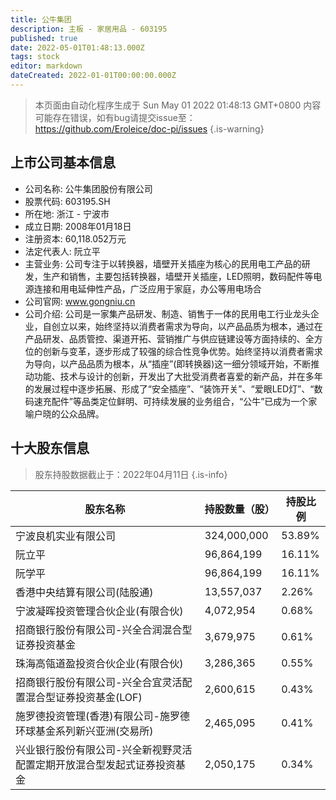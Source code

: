 ```yaml
---
title: 公牛集团
description: 主板 - 家居用品 - 603195
published: true
date: 2022-05-01T01:48:13.000Z
tags: stock
editor: markdown
dateCreated: 2022-01-01T00:00:00.000Z
---
```


> 本页面由自动化程序生成于 Sun May 01 2022 01:48:13 GMT+0800
> 内容可能存在错误，如有bug请提交issue至：https://github.com/Eroleice/doc-pi/issues
{.is-warning}

## 上市公司基本信息
- 公司名称: 公牛集团股份有限公司
- 股票代码: 603195.SH
- 所在地: 浙江 - 宁波市
- 成立日期: 2008年01月18日
- 注册资本: 60,118.052万元
- 法定代表人: 阮立平
- 主营业务: 公司专注于以转换器，墙壁开关插座为核心的民用电工产品的研发，生产和销售，主要包括转换器，墙壁开关插座，LED照明，数码配件等电源连接和用电延伸性产品，广泛应用于家庭，办公等用电场合
- 公司官网: www.gongniu.cn
- 公司介绍: 公司是一家集产品研发、制造、销售于一体的民用电工行业龙头企业，自创立以来，始终坚持以消费者需求为导向，以产品品质为根本，通过在产品研发、品质管控、渠道开拓、营销推广与供应链建设等方面持续的、全方位的创新与变革，逐步形成了较强的综合性竞争优势。始终坚持以消费者需求为导向，以产品品质为根本，从“插座”(即转换器)这一细分领域开始，不断推动功能、技术与设计的创新，开发出了大批受消费者喜爱的新产品，并在多年的发展过程中逐步拓展、形成了“安全插座”、“装饰开关”、“爱眼LED灯”、“数码速充配件”等品类定位鲜明、可持续发展的业务组合，“公牛”已成为一个家喻户晓的公众品牌。


## 十大股东信息
> 股东持股数据截止于：2022年04月11日
{.is-info}

| 股东名称 | 持股数量（股） | 持股比例 |
| --- | --- | --- |
| 宁波良机实业有限公司 | 324,000,000 | 53.89% |
| 阮立平 | 96,864,199 | 16.11% |
| 阮学平 | 96,864,199 | 16.11% |
| 香港中央结算有限公司(陆股通) | 13,557,037 | 2.26% |
| 宁波凝晖投资管理合伙企业(有限合伙) | 4,072,954 | 0.68% |
| 招商银行股份有限公司-兴全合润混合型证券投资基金 | 3,679,975 | 0.61% |
| 珠海高瓴道盈投资合伙企业(有限合伙) | 3,286,365 | 0.55% |
| 招商银行股份有限公司-兴全合宜灵活配置混合型证券投资基金(LOF) | 2,600,615 | 0.43% |
| 施罗德投资管理(香港)有限公司-施罗德环球基金系列新兴亚洲(交易所) | 2,465,095 | 0.41% |
| 兴业银行股份有限公司-兴全新视野灵活配置定期开放混合型发起式证券投资基金 | 2,050,175 | 0.34% |




